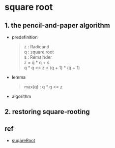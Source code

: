 # square root
## 1. the pencil-and-paper algorithm
* predefinition
    > z : Radicand  
    > q : square root  
    > s : Remainder  
    > z = q * q + s  
    > q * q <= z < (q + 1) * (q + 1) 

* lemma
    > max(q) : q * q <= z

* algorithm
    >  

## 2. restoring square-rooting

## ref
* [suqareRoot](https://zhuanlan.zhihu.com/p/358795190)
